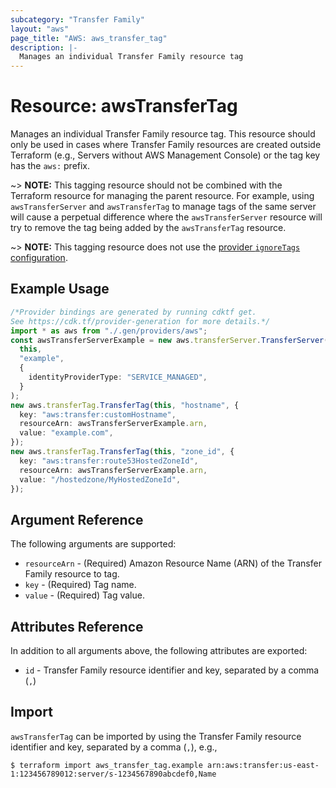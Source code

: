 ```yaml
---
subcategory: "Transfer Family"
layout: "aws"
page_title: "AWS: aws_transfer_tag"
description: |-
  Manages an individual Transfer Family resource tag
---
```


# Resource: awsTransferTag

Manages an individual Transfer Family resource tag. This resource should only be used in cases where Transfer Family resources are created outside Terraform (e.g., Servers without AWS Management Console) or the tag key has the `aws:` prefix.

\~> **NOTE:** This tagging resource should not be combined with the Terraform resource for managing the parent resource. For example, using `awsTransferServer` and `awsTransferTag` to manage tags of the same server will cause a perpetual difference where the `awsTransferServer` resource will try to remove the tag being added by the `awsTransferTag` resource.

\~> **NOTE:** This tagging resource does not use the [provider `ignoreTags` configuration](/docs/providers/aws/index.html#ignore_tags).

## Example Usage

```typescript
/*Provider bindings are generated by running cdktf get.
See https://cdk.tf/provider-generation for more details.*/
import * as aws from "./.gen/providers/aws";
const awsTransferServerExample = new aws.transferServer.TransferServer(
  this,
  "example",
  {
    identityProviderType: "SERVICE_MANAGED",
  }
);
new aws.transferTag.TransferTag(this, "hostname", {
  key: "aws:transfer:customHostname",
  resourceArn: awsTransferServerExample.arn,
  value: "example.com",
});
new aws.transferTag.TransferTag(this, "zone_id", {
  key: "aws:transfer:route53HostedZoneId",
  resourceArn: awsTransferServerExample.arn,
  value: "/hostedzone/MyHostedZoneId",
});

```

## Argument Reference

The following arguments are supported:

* `resourceArn` - (Required) Amazon Resource Name (ARN) of the Transfer Family resource to tag.
* `key` - (Required) Tag name.
* `value` - (Required) Tag value.

## Attributes Reference

In addition to all arguments above, the following attributes are exported:

* `id` - Transfer Family resource identifier and key, separated by a comma (`,`)

## Import

`awsTransferTag` can be imported by using the Transfer Family resource identifier and key, separated by a comma (`,`), e.g.,

```console
$ terraform import aws_transfer_tag.example arn:aws:transfer:us-east-1:123456789012:server/s-1234567890abcdef0,Name
```
